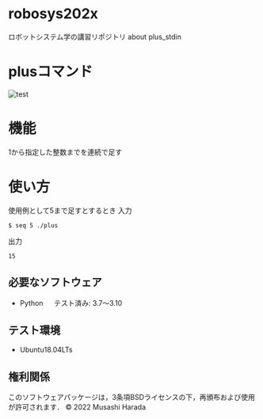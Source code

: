 # robosys202x
ロボットシステム学の講習リポジトリ
about plus_stdin

# plusコマンド
![test](https://github.com/musashiharada/robosys202x/actions/workflows/test.yml/badge.svg)


# 機能
1から指定した整数までを連続で足す

# 使い方
使用例として5まで足すとするとき
入力
```
$ seq 5 ./plus
```
出力
```
15
```

## 必要なソフトウェア
* Python
　 テスト済み: 3.7〜3.10

## テスト環境
* Ubuntu18.04LTs

## 権利関係
このソフトウェアパッケージは，3条項BSDライセンスの下，再頒布および使用が許可されます．
© 2022 Musashi Harada
